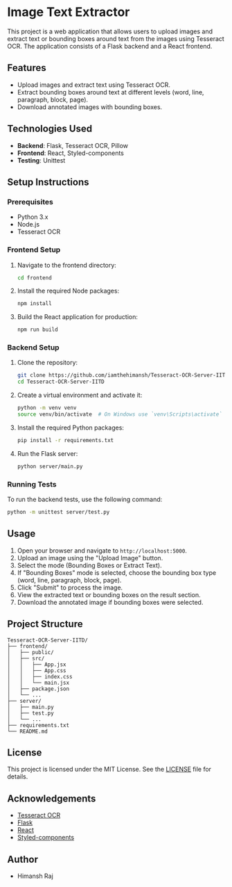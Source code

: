 # Image Text Extractor

This project is a web application that allows users to upload images and extract text or bounding boxes around text from the images using Tesseract OCR. The application consists of a Flask backend and a React frontend.

## Features

- Upload images and extract text using Tesseract OCR.
- Extract bounding boxes around text at different levels (word, line, paragraph, block, page).
- Download annotated images with bounding boxes.

## Technologies Used

- **Backend**: Flask, Tesseract OCR, Pillow
- **Frontend**: React, Styled-components
- **Testing**: Unittest

## Setup Instructions

### Prerequisites

- Python 3.x
- Node.js
- Tesseract OCR

### Frontend Setup

1. Navigate to the frontend directory:
    ```sh
    cd frontend
    ```

2. Install the required Node packages:
    ```sh
    npm install
    ```

3. Build the React application for production:
    ```sh
    npm run build
    ```

### Backend Setup

1. Clone the repository:
    ```sh
    git clone https://github.com/iamthehimansh/Tesseract-OCR-Server-IITD.git
    cd Tesseract-OCR-Server-IITD
    ```

2. Create a virtual environment and activate it:
    ```sh
    python -m venv venv
    source venv/bin/activate  # On Windows use `venv\Scripts\activate`
    ```

3. Install the required Python packages:
    ```sh
    pip install -r requirements.txt
    ```

4. Run the Flask server:
    ```sh
    python server/main.py
    ```

### Running Tests

To run the backend tests, use the following command:
```sh
python -m unittest server/test.py
```

## Usage

1. Open your browser and navigate to `http://localhost:5000`.
2. Upload an image using the "Upload Image" button.
3. Select the mode (Bounding Boxes or Extract Text).
4. If "Bounding Boxes" mode is selected, choose the bounding box type (word, line, 
paragraph, block, page).
5. Click "Submit" to process the image.
6. View the extracted text or bounding boxes on the result section.
7. Download the annotated image if bounding boxes were selected.

## Project Structure

```
Tesseract-OCR-Server-IITD/
├── frontend/
│   ├── public/
│   ├── src/
│   │   ├── App.jsx
│   │   ├── App.css
│   │   ├── index.css
│   │   └── main.jsx
│   ├── package.json
│   └── ...
├── server/
│   ├── main.py
│   ├── test.py
│   └── ...
├── requirements.txt
└── README.md
```

## License

This project is licensed under the MIT License. See the [LICENSE](LICENSE) file for 
details.

## Acknowledgements

- [Tesseract OCR](https://github.com/tesseract-ocr/tesseract)
- [Flask](https://flask.palletsprojects.com/)
- [React](https://reactjs.org/)
- [Styled-components](https://styled-components.com/)

## Author

- Himansh Raj
